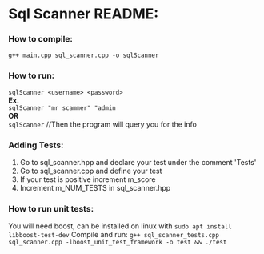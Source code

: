 # Sql Scanner README:  
  
### How to compile:  
`g++ main.cpp sql_scanner.cpp -o sqlScanner`  

### How to run:
`sqlScanner <username> <password>`  
__Ex.__  
`sqlScanner "mr scammer" "admin`  
__OR__  
`sqlScanner` //Then the program will query you for the info    

### Adding Tests:
1. Go to sql_scanner.hpp and declare your test under the comment 'Tests'  
2. Go to sql_scanner.cpp and define your test  
3. If your test is positive increment m_score  
4. Increment m_NUM_TESTS in sql_scanner.hpp  

### How to run unit tests:
You will need boost, can be installed on linux with `sudo apt install libboost-test-dev`
Compile and run: `g++ sql_scanner_tests.cpp sql_scanner.cpp -lboost_unit_test_framework -o test && ./test`
